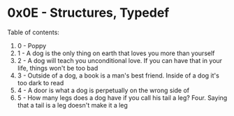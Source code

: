 # 0x0E - Structures, Typedef
Table of contents:
1. 0 - Poppy
2. 1 - A dog is the only thing on earth that loves you more than yourself
3. 2 - A dog will teach you unconditional love. If you can have that in your life, things won't be too bad
4. 3 - Outside of a dog, a book is a man's best friend. Inside of a dog it's too dark to read 
5. 4 - A door is what a dog is perpetually on the wrong side of
6. 5 - How many legs does a dog have if you call his tail a leg? Four. Saying that a tail is a leg doesn't make it a leg
